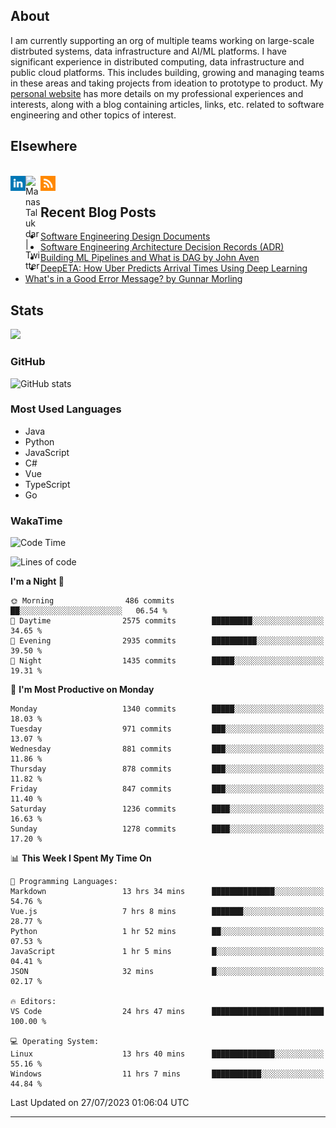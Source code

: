 ## About

I am currently supporting an org of multiple teams working on large-scale distrbuted systems, data infrastructure and AI/ML platforms. I have significant experience in distributed computing, data infrastructure and public cloud platforms. This includes building, growing and managing teams in these areas and taking projects from ideation to prototype to product. My [personal website](https://manastalukdar.github.io/) has more details on my professional experiences and interests, along with a blog containing articles, links, etc. related to software engineering and other topics of interest.

## Elsewhere

</br>

<a href="https://www.linkedin.com/in/manastalukdar" target="_blank">
  <img align="left" alt="Manas Talukdar | Linkedin" width="24px" src="https://raw.githubusercontent.com/edent/SuperTinyIcons/master/images/svg/linkedin.svg" />
</a>
<a href="https://www.twitter.com/manastalukdar" target="_blank">
  <img align="left" alt="Manas Talukdar | Twitter" width="24px" src="https://github.com/TheDudeThatCode/TheDudeThatCode/blob/master/Assets/Twitter.svg" />
</a>
<a href="https://manastalukdar.github.io/" target="_blank">
  <img align="left" alt="Manas Talukdar | Website" width="24px" src="https://github.com/edent/SuperTinyIcons/blob/master/images/svg/rss.svg" />
</a>

</br>

## Recent Blog Posts

<!-- BLOG:START -->
- [Software Engineering Design Documents](https://manastalukdar.github.io/blog/2023/03/18/software-engineering-design-documents/)
- [Software Engineering Architecture Decision Records &lpar;ADR&rpar;](https://manastalukdar.github.io/blog/2023/03/18/software-engineering-architecture-decision-records/)
- [Building ML Pipelines and What is DAG by John Aven](https://manastalukdar.github.io/blog/2022/03/21/building-ml-pipelines-dag/)
- [DeepETA: How Uber Predicts Arrival Times Using Deep Learning](https://manastalukdar.github.io/blog/2022/03/21/deepeta-uber-predicts-arrival-times-deep-learning/)
- [What&#39;s in a Good Error Message? by Gunnar Morling](https://manastalukdar.github.io/blog/2022/02/11/good-error-message-gunnar-morling/)
<!-- BLOG:END -->

## Stats

![](https://komarev.com/ghpvc/?username=manastalukdar)

### GitHub

![GitHub stats](https://github-readme-stats.vercel.app/api?username=manastalukdar&show_icons=true&hide_border=true&hide_rank=true&hide_title=true&icon_color=79ff97&text_color=cecac3&bg_color=4d4b4b)

### Most Used Languages

- Java
- Python
- JavaScript
- C#
- Vue
- TypeScript
- Go

<!--
![Top Langs](https://github-readme-stats.vercel.app/api/top-langs/?username=manastalukdar&layout=compact&hide_border=true&hide_title=true&icon_color=79ff97&text_color=cecac3&bg_color=4d4b4b)
-->

### WakaTime

<!--START_SECTION:waka-->
![Code Time](http://img.shields.io/badge/Code%20Time-3%2C793%20hrs%202%20mins-blue)

![Lines of code](https://img.shields.io/badge/From%20Hello%20World%20I%27ve%20Written-1.9%20million%20lines%20of%20code-blue)

**I'm a Night 🦉** 

```text
🌞 Morning                486 commits         ██░░░░░░░░░░░░░░░░░░░░░░░   06.54 % 
🌆 Daytime                2575 commits        █████████░░░░░░░░░░░░░░░░   34.65 % 
🌃 Evening                2935 commits        ██████████░░░░░░░░░░░░░░░   39.50 % 
🌙 Night                  1435 commits        █████░░░░░░░░░░░░░░░░░░░░   19.31 % 
```
📅 **I'm Most Productive on Monday** 

```text
Monday                   1340 commits        █████░░░░░░░░░░░░░░░░░░░░   18.03 % 
Tuesday                  971 commits         ███░░░░░░░░░░░░░░░░░░░░░░   13.07 % 
Wednesday                881 commits         ███░░░░░░░░░░░░░░░░░░░░░░   11.86 % 
Thursday                 878 commits         ███░░░░░░░░░░░░░░░░░░░░░░   11.82 % 
Friday                   847 commits         ███░░░░░░░░░░░░░░░░░░░░░░   11.40 % 
Saturday                 1236 commits        ████░░░░░░░░░░░░░░░░░░░░░   16.63 % 
Sunday                   1278 commits        ████░░░░░░░░░░░░░░░░░░░░░   17.20 % 
```


📊 **This Week I Spent My Time On** 

```text
💬 Programming Languages: 
Markdown                 13 hrs 34 mins      ██████████████░░░░░░░░░░░   54.76 % 
Vue.js                   7 hrs 8 mins        ███████░░░░░░░░░░░░░░░░░░   28.77 % 
Python                   1 hr 52 mins        ██░░░░░░░░░░░░░░░░░░░░░░░   07.53 % 
JavaScript               1 hr 5 mins         █░░░░░░░░░░░░░░░░░░░░░░░░   04.41 % 
JSON                     32 mins             █░░░░░░░░░░░░░░░░░░░░░░░░   02.17 % 

🔥 Editors: 
VS Code                  24 hrs 47 mins      █████████████████████████   100.00 % 

💻 Operating System: 
Linux                    13 hrs 40 mins      ██████████████░░░░░░░░░░░   55.16 % 
Windows                  11 hrs 7 mins       ███████████░░░░░░░░░░░░░░   44.84 % 
```


 Last Updated on 27/07/2023 01:06:04 UTC
<!--END_SECTION:waka-->

---

<!--

**manastalukdar/manastalukdar** is a ✨ _special_ ✨ repository because its `README.md` (this file) appears on your GitHub profile.

Here are some ideas to get you started:

- 🔭 I’m currently working on ...
- 🌱 I’m currently learning ...
- 👯 I’m looking to collaborate on ...
- 🤔 I’m looking for help with ...
- 💬 Ask me about ...
- 📫 How to reach me: ...
- 😄 Pronouns: ...
- ⚡ Fun fact: ...
-->

